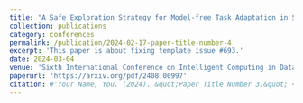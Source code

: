 ```yaml
---
title: "A Safe Exploration Strategy for Model-free Task Adaptation in Safety-constrained Grid Environments"
collection: publications
category: conferences
permalink: /publication/2024-02-17-paper-title-number-4
excerpt: 'This paper is about fixing template issue #693.'
date: 2024-03-04
venue: 'Sixth International Conference on Intelligent Computing in Data Sciences (ICDS) - 2024'
paperurl: 'https://arxiv.org/pdf/2408.00997'
citation: #'Your Name, You. (2024). &quot;Paper Title Number 3.&quot; <i>GitHub Journal of Bugs</i>. 1(3).'
---
```


